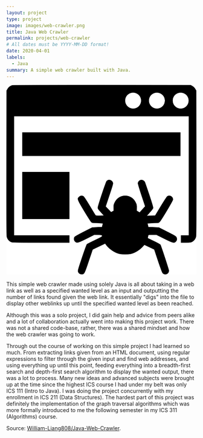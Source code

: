 ```yaml
---
layout: project
type: project
image: images/web-crawler.png
title: Java Web Crawler
permalink: projects/web-crawler
# All dates must be YYYY-MM-DD format!
date: 2020-04-01
labels:
  - Java
summary: A simple web crawler built with Java.
---
```

<div class="center">
<img class="ui small left floated image" src="../images/web-crawler.png">
</div>

This simple web crawler made using solely Java is all about taking in a web link as well as a specified wanted level as an input and outputting the number of links found given the web link. It essentially "digs" into the file to display other weblinks up until the specified wanted level as been reached. 

Although this was a solo project, I did gain help and advice from peers alike and a lot of collaboration actually went into making this project work. There was not a shared code-base, rather, there was a shared mindset and how the web crawler was going to work.

Through out the course of working on this simple project I had learned so much. From extracting links given from an HTML document, using regular expressions to filter through the given input and find web addresses, and using everything up until this point, feeding everything into a breadth-first search and depth-first search algorithm to display the wanted output, there was a lot to process. Many new ideas and advanced subjects were brought up at the time since the highest ICS course I had under my belt was only ICS 111 (Intro to Java). I was doing the project concurrently with my enrollment in ICS 211 (Data Structures). The hardest part of this project was definitely the implementation of the graph traversal algorithms which was more formally introduced to me the following semester in my ICS 311 (Algorithms) course. 

Source: <a href = "https://github.com/William-Liang808/Java-Web-Crawler"><i class="large github icon"></i>William-Liang808/Java-Web-Crawler</a>.



